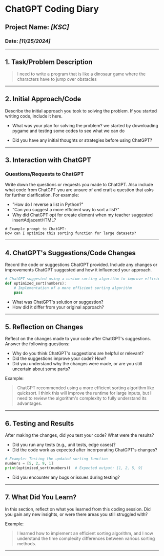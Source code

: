 
# ChatGPT Coding Diary

## Project Name: _[KSC]_

### Date: _[11/25/2024]_

---

## 1. **Task/Problem Description**

> I need to write a program that is like a dinosaur game where the characters have to jump over obstacles

---

## 2. **Initial Approach/Code**

Describe the initial approach you took to solving the problem. If you started writing code, include it here.

- What was your plan for solving the problem?
we started by downloading pygame and testing some codes to see what we can do

- Did you have any initial thoughts or strategies before using ChatGPT?


---

## 3. **Interaction with ChatGPT**

### Questions/Requests to ChatGPT
Write down the questions or requests you made to ChatGPT. 
Also include what code from ChatGPT you are unsure of and craft a question that asks for further clarification. 
 For example:

- "How do I reverse a list in Python?"
- "Can you suggest a more efficient way to sort a list?"
- Why did ChatGPT opt for create element when my teacher suggested insertAdjacentHTML?

```text
# Example prompt to ChatGPT:
How can I optimize this sorting function for large datasets?
```

---

## 4. **ChatGPT's Suggestions/Code Changes**

Record the code or suggestions ChatGPT provided. Include any changes or improvements ChatGPT suggested and how it influenced your approach.

```python
# ChatGPT suggested using a custom sorting algorithm to improve efficiency
def optimized_sort(numbers):
    # Implementation of a more efficient sorting algorithm
    pass
```

- What was ChatGPT's solution or suggestion?
- How did it differ from your original approach?

---

## 5. **Reflection on Changes**

Reflect on the changes made to your code after ChatGPT's suggestions. Answer the following questions:

- Why do you think ChatGPT's suggestions are helpful or relevant?
- Did the suggestions improve your code? How?
- Did you understand why the changes were made, or are you still uncertain about some parts?

Example:
> ChatGPT recommended using a more efficient sorting algorithm like quicksort. I think this will improve the runtime for large inputs, but I need to review the algorithm's complexity to fully understand its advantages.

---

## 6. **Testing and Results**

After making the changes, did you test your code? What were the results?

- Did you run any tests (e.g., unit tests, edge cases)?
- Did the code work as expected after incorporating ChatGPT's changes?

```python
# Example: Testing the updated sorting function
numbers = [5, 2, 9, 1]
print(optimized_sort(numbers))  # Expected output: [1, 2, 5, 9]
```

- Did you encounter any bugs or issues during testing?

---

## 7. **What Did You Learn?**

In this section, reflect on what you learned from this coding session. Did you gain any new insights, or were there areas you still struggled with? 

Example:
> I learned how to implement an efficient sorting algorithm, and I now understand the time complexity differences between various sorting methods.

---
